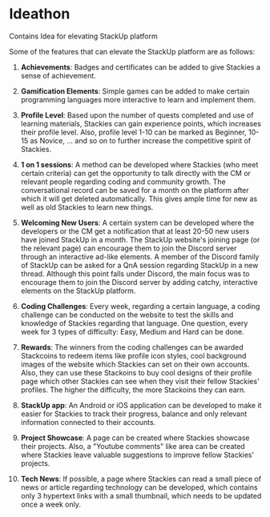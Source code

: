 # Ideathon
Contains Idea for elevating StackUp platform

Some of the features that can elevate the StackUp platform are as follows: 

1. **Achievements**: Badges and certificates can be added to give Stackies a sense of achievement.
   
2. **Gamification Elements**: Simple games can be added to make certain programming languages more interactive to learn and implement them.

3. **Profile Level**: Based upon the number of quests completed and use of learning materials, Stackies can gain experience points, which increases their profile level. Also, profile level 1-10 can be marked as Beginner, 10-15 as Novice, ... and so on to further increase the competitive spirit of Stackies.

4. **1 on 1 sessions**: A method can be developed where Stackies (who meet certain criteria) can get the opportunity to talk directly with the CM or relevant people regarding coding and community growth. The conversational record can be saved for a month on the platform after which it will get deleted automatically. This gives ample time for new as well as old Stackies to learn new things.

5. **Welcoming New Users**: A certain system can be developed where the developers or the CM get a notification that at least 20-50 new users have joined StackUp in a month. The StackUp website's joining page (or the relevant page) can  encourage them to join the Discord server through an interactive ad-like elements. A member of the Discord family of StackUp can be asked for a QnA session regarding StackUp in a new thread. Although this point falls under Discord, the main focus was to encourage them to join the Discord server by adding catchy, interactive elements on the StackUp platform.

6. **Coding Challenges**: Every week, regarding a certain language, a coding challenge can be conducted on the website to test the skills and knowledge of Stackies regarding that language. One question, every week for 3 types of difficulty: Easy, Medium and Hard can be done.

7. **Rewards**: The winners from the coding challenges can be awarded Stackcoins to redeem items like profile icon styles, cool background images of the website which Stackies can set on their own accounts. Also, they can use these Stackoins to buy cool designs of their profile page which other Stackies can see when they visit their fellow Stackies' profiles. The higher the difficulty, the more Stackoins they can earn.

8. **StackUp app**: An Android or iOS application can be developed to make it easier for Stackies to track their progress, balance and only relevant information connected to their accounts.

9. **Project Showcase**: A page can be created where Stackies showcase their projects. Also, a "Youtube comments" like area can be created where Stackies leave valuable suggestions to improve fellow Stackies' projects.

10. **Tech News**: If possible, a page where Stackies can read a small piece of news or article regarding technology can be developed, which contains only 3 hypertext links with a small thumbnail, which needs to be updated once a week only.
